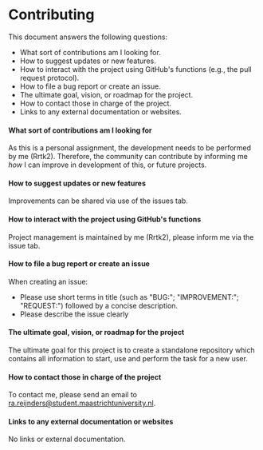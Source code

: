# Contributing

This document answers the following questions:
- What sort of contributions am I looking for.
- How to suggest updates or new features.
- How to interact with the project using GitHub's functions (e.g., the pull request protocol).
- How to file a bug report or create an issue.
- The ultimate goal, vision, or roadmap for the project.
- How to contact those in charge of the project.
- Links to any external documentation or websites.


#### What sort of contributions am I looking for
As this is a personal assignment, the development needs to be performed by me (Rrtk2). Therefore, the community can contribute by informing me *how* I can improve in development of this, or future projects.

#### How to suggest updates or new features
Improvements can be shared via use of the issues tab.

#### How to interact with the project using GitHub's functions
Project management is maintained by me (Rrtk2), please inform me via the issue tab.

#### How to file a bug report or create an issue
When creating an issue:
- Please use short terms in title (such as "BUG:"; "IMPROVEMENT:"; "REQUEST:") followed by a concise description.
- Please describe the issue clearly

#### The ultimate goal, vision, or roadmap for the project
The ultimate goal for this project is to create a standalone repository which contains all information to start, use and perform the task for a new user.

#### How to contact those in charge of the project
To contact me, please send an email to ra.reijnders@student.maastrichtuniversity.nl.

#### Links to any external documentation or websites
No links or external documentation.
